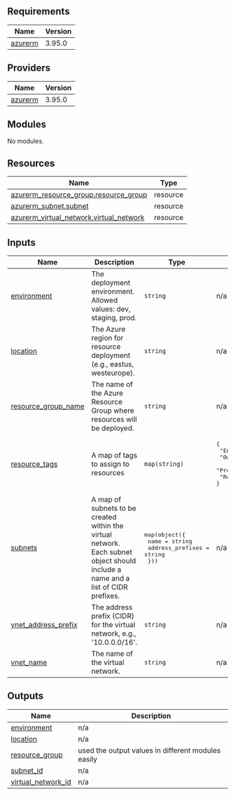 ## Requirements

| Name | Version |
|------|---------|
| <a name="requirement_azurerm"></a> [azurerm](#requirement\_azurerm) | 3.95.0 |

## Providers

| Name | Version |
|------|---------|
| <a name="provider_azurerm"></a> [azurerm](#provider\_azurerm) | 3.95.0 |

## Modules

No modules.

## Resources

| Name | Type |
|------|------|
| [azurerm_resource_group.resource_group](https://registry.terraform.io/providers/hashicorp/azurerm/3.95.0/docs/resources/resource_group) | resource |
| [azurerm_subnet.subnet](https://registry.terraform.io/providers/hashicorp/azurerm/3.95.0/docs/resources/subnet) | resource |
| [azurerm_virtual_network.virtual_network](https://registry.terraform.io/providers/hashicorp/azurerm/3.95.0/docs/resources/virtual_network) | resource |

## Inputs

| Name | Description | Type | Default | Required |
|------|-------------|------|---------|:--------:|
| <a name="input_environment"></a> [environment](#input\_environment) | The deployment environment. Allowed values: dev, staging, prod. | `string` | n/a | yes |
| <a name="input_location"></a> [location](#input\_location) | The Azure region for resource deployment (e.g., eastus, westeurope). | `string` | n/a | yes |
| <a name="input_resource_group_name"></a> [resource\_group\_name](#input\_resource\_group\_name) | The name of the Azure Resource Group where resources will be deployed. | `string` | n/a | yes |
| <a name="input_resource_tags"></a> [resource\_tags](#input\_resource\_tags) | A map of tags to assign to resources | `map(string)` | <pre>{<br/>  "Environment": "",<br/>  "Owner": "kristindoni",<br/>  "Project": "Ollama",<br/>  "Region": "westeurope"<br/>}</pre> | no |
| <a name="input_subnets"></a> [subnets](#input\_subnets) | A map of subnets to be created within the virtual network. Each subnet object should include a name and a list of CIDR prefixes. | <pre>map(object({<br/>    name             = string<br/>    address_prefixes = string<br/>  }))</pre> | n/a | yes |
| <a name="input_vnet_address_prefix"></a> [vnet\_address\_prefix](#input\_vnet\_address\_prefix) | The address prefix (CIDR) for the virtual network, e.g., '10.0.0.0/16'. | `string` | n/a | yes |
| <a name="input_vnet_name"></a> [vnet\_name](#input\_vnet\_name) | The name of the virtual network. | `string` | n/a | yes |

## Outputs

| Name | Description |
|------|-------------|
| <a name="output_environment"></a> [environment](#output\_environment) | n/a |
| <a name="output_location"></a> [location](#output\_location) | n/a |
| <a name="output_resource_group"></a> [resource\_group](#output\_resource\_group) | used the output values in different modules easily |
| <a name="output_subnet_id"></a> [subnet\_id](#output\_subnet\_id) | n/a |
| <a name="output_virtual_network_id"></a> [virtual\_network\_id](#output\_virtual\_network\_id) | n/a |
